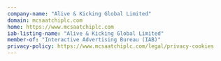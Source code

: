 ```yaml
---
company-name: "Alive & Kicking Global Limited"
domain: mcsaatchiplc.com
home: https://www.mcsaatchiplc.com
iab-listing-name: "Alive & Kicking Global Limited"
member-of: "Interactive Advertising Bureau (IAB)"
privacy-policy: https://www.mcsaatchiplc.com/legal/privacy-cookies
---
```




